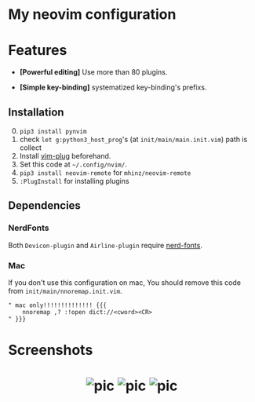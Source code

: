 # My neovim configuration

# Features

- **[Powerful editing]** Use more than 80 plugins.

- **[Simple key-binding]** systematized key-binding's prefixs.

## Installation

0. ``pip3 install pynvim``
1. check ``let g:python3_host_prog``'s (at ``init/main/main.init.vim``) path is collect
2. Install [vim-plug](https://github.com/junegunn/vim-plug/releases) beforehand.
3. Set this code at ``~/.config/nvim/``.
4. ``pip3 install neovim-remote`` for ``mhinz/neovim-remote``
5. ``:PlugInstall`` for installing plugins

## Dependencies

### NerdFonts

Both ``Devicon-plugin`` and ``Airline-plugin`` require [nerd-fonts](https://github.com/ryanoasis/nerd-fonts).

### Mac

If you don't use this configuration on mac, You should remove this code from ``init/main/nnoremap.init.vim``.

```nnoremap.init.vim
" mac only!!!!!!!!!!!!!! {{{
    nnoremap ,? :!open dict://<cword><CR>
" }}}
```

# Screenshots

<h1 align="center">
  <img src="images/ex01.png" alt="pic" />
  <img src="images/ex02.gif" alt="pic" />
  <img src="images/ex03.png" alt="pic" />
</h1>

